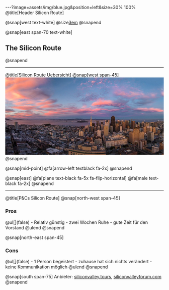 ---?image=assets/img/blue.jpg&position=left&size=30% 100%
@title[Header Silicon Route]

@snap[west text-white]
@size[3em](1.)
@snapend

@snap[east span-70 text-white]
<h2>The Silicon Route</h2>
@snapend

---
@title[Silicon Route Uebersicht]
@snap[west span-45]
![SanFran](assets/img/san-francisco.jpg)
@snapend

@snap[mid-point]
@fa[arrow-left textblack fa-2x]
@snapend

@snap[east]
@fa[plane text-black fa-5x fa-flip-horizontal]
@fa[male text-black fa-2x]
@snapend

---
@title[P&Cs Silicon Route]
@snap[north-west span-45]
  <h3>Pros</h3>
  @ul[](false)
    - Relativ günstig
    - zwei Wochen Ruhe
    - gute Zeit für den Vorstand
    @ulend
@snapend

@snap[north-east span-45]
  <h3>Cons</h3>
  @ul[](false)
    - 1 Person begeistert
    - zuhause hat sich nichts verändert
    - keine Kommunikation möglich
  @ulend
@snapend

@snap[south span-75]
Anbieter: [siliconvalley.tours](www.siliconvalley.tours), [siliconvalleyforum.com](www.siliconvalleyforum.com)
@snapend

